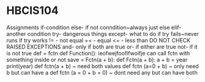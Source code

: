 # HBCIS104
Assignments
if-condition
else- if not conndition~always just else
elif- another condition
try- dangerous things
except- what to do if try fails~never runs if try works
!= - not equal
== - equal
<= - less than
DO NOT CHECK RAISED EXCEPTIONS
and- only if both are true
or- if either are true
not- if it is not true
def = fctn
def Function():
  ieofwejfoofifwoifje
 can call fctn with something inside or not
 save = Fctn(a + b):
 def Fctn(a + b):
     a + b = year
     print(year)
   def fctn(a + b) ~ need both values
   def fctn (a=0 + b) ~ only need b but can have a
   def fctn (a = 0 + b = 0) ~ dont need any but can have both
